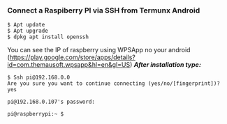 ### Connect a Raspiberry PI via SSH from Termunx Android


```terminal
$ Apt update
$ Apt upgrade
$ dpkg apt install openssh
```
You can see the IP of raspberry using WPSApp no your android (https://play.google.com/store/apps/details?id=com.themausoft.wpsapp&hl=en&gl=US)
***After installation type:***

```terminal
$ Ssh pi@192.168.0.0
Are you sure you want to continue connecting (yes/no/[fingerprint])? yes

pi@192.168.0.107's password:

pi@raspberrypi:~ $
```
